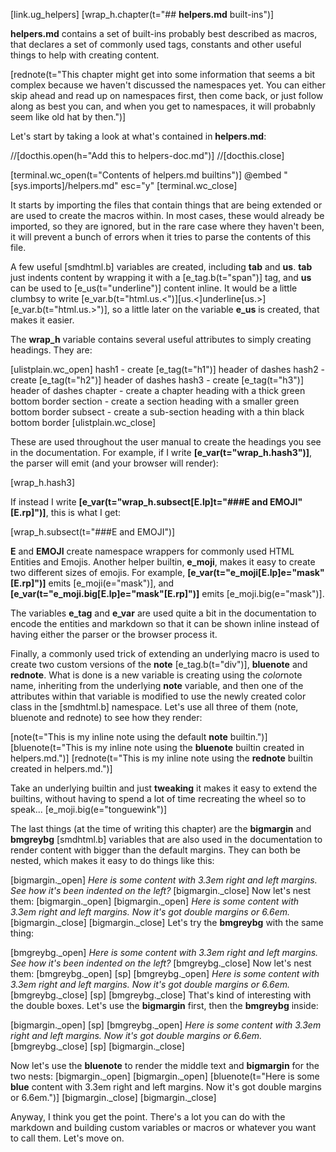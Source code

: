 [link.ug_helpers]
[wrap_h.chapter(t="## **helpers.md** built-ins")]

**helpers.md** contains a set of built-ins probably best described as macros, that declares a set of commonly used tags, constants and other useful things to help with creating content. 

[rednote(t="This chapter might get into some information that seems a bit complex because we haven't discussed the namespaces yet. You can either skip ahead and read up on namespaces first, then come back, or just follow along as best you can, and when you get to namespaces, it will probabnly seem like old hat by then.")]

Let's start by taking a look at what's contained in **helpers.md**:

//[docthis.open(h="Add this to helpers-doc.md")]
//[docthis.close]

[terminal.wc_open(t="Contents of helpers.md builtins")]
@embed "[sys.imports]/helpers.md" esc="y"
[terminal.wc_close]

It starts by importing the files that contain things that are being extended or are used to create the macros within. In most cases, these would already be imported, so they are ignored, but in the rare case where they haven't been, it will prevent a bunch of errors when it tries to parse the contents of this file.

A few useful [smdhtml.b] variables are created, including **tab** and **us**. **tab** just indents content by wrapping it with a [e_tag.b(t="span")] tag, and **us** can be used to [e_us(t="underline")] content inline. It would be a little clumbsy to write [e_var.b(t="html.us.<")][us.<]underline[us.>][e_var.b(t="html.us.>")], so a little later on the variable **e_us** is created, that makes it easier.

The **wrap_h** variable contains several useful attributes to simply creating headings. They are:

[ulistplain.wc_open]
    hash1 - create [e_tag(t="h1")] header of dashes
    hash2 - create [e_tag(t="h2")] header of dashes
    hash3 - create [e_tag(t="h3")] header of dashes
    chapter - create a chapter heading with a thick green bottom border
    section - create a section heading with a smaller green bottom border
    subsect - create a sub-section heading with a thin black bottom border
[ulistplain.wc_close]

These are used throughout the user manual to create the headings you see in the documentation. For example, if I write **[e_var(t="wrap_h.hash3")]**, the parser will emit (and your browser will render):

[wrap_h.hash3]

If instead I write **[e_var(t="wrap_h.subsect[E.lp]t=\"###E and EMOJI\"[E.rp]")]**, this is what I get:

[wrap_h.subsect(t="###E and EMOJI")]

**E** and **EMOJI** create namespace wrappers for commonly used HTML Entities and Emojis. Another helper builtin, **e_moji**, makes it easy to create two different sizes of emojis. For example, **[e_var(t="e_moji[E.lp]e=\"mask\"[E.rp]")]** emits [e_moji(e="mask")], and **[e_var(t="e_moji.big[E.lp]e=\"mask\"[E.rp]")]** emits [e_moji.big(e="mask")].

The variables **e_tag** and **e_var** are used quite a bit in the documentation to encode the entities and markdown so that it can be shown inline instead of having either the parser or the browser process it.

Finally, a commonly used trick of extending an underlying macro is used to create two custom versions of the **note** [e_tag.b(t="div")], **bluenote** and **rednote**. What is done is a new variable is creating using the *color*note name, inheriting from the underlying **note** variable, and then one of the attributes within that variable is modified to use the newly created color class in the [smdhtml.b] namespace. Let's use all three of them (note, bluenote and rednote) to see how they render:

[note(t="This is my inline note using the default **note** builtin.")]
[bluenote(t="This is my inline note using the **bluenote** builtin created in helpers.md.")]
[rednote(t="This is my inline note using the **rednote** builtin created in helpers.md.")]

Take an underlying builtin and just **tweaking** it makes it easy to extend the builtins, without having to spend a lot of time recreating the wheel so to speak... [e_moji.big(e="tonguewink")]

The last things (at the time of writing this chapter) are the **bigmargin** and **bmgreybg** [smdhtml.b] variables that are also used in the documentation to render content with bigger than the default margins. They can both be nested, which makes it easy to do things like this:

[bigmargin._open]
    *Here is some content with 3.3em right and left margins. See how it's been indented on the left?*
[bigmargin._close]
Now let's nest them:
[bigmargin._open]
    [bigmargin._open]
        *Here is some content with 3.3em right and left margins. Now it's got double margins or 6.6em.*
    [bigmargin._close]
[bigmargin._close]
Let's try the **bmgreybg** with the same thing:

[bmgreybg._open]
    *Here is some content with 3.3em right and left margins. See how it's been indented on the left?*
[bmgreybg._close]
Now let's nest them:
[bmgreybg._open]
    [sp]
    [bmgreybg._open]
        *Here is some content with 3.3em right and left margins. Now it's got double margins or 6.6em.*
    [bmgreybg._close]
    [sp]
[bmgreybg._close]
That's kind of interesting with the double boxes. Let's use the **bigmargin** first, then the **bmgreybg** inside:

[bigmargin._open]
    [sp]
    [bmgreybg._open]
        *Here is some content with 3.3em right and left margins. Now it's got double margins or 6.6em.*
    [bmgreybg._close]
    [sp]
[bigmargin._close]


Now let's use the **bluenote** to render the middle text and **bigmargin** for the two nests:
[bigmargin._open]
    [bigmargin._open]
        [bluenote(t="Here is some **blue** content with 3.3em right and left margins. Now it's got double margins or 6.6em.")]
    [bigmargin._close]
[bigmargin._close]

Anyway, I think you get the point. There's a lot you can do with the markdown and building custom variables or macros or whatever you want to call them. Let's move on.

